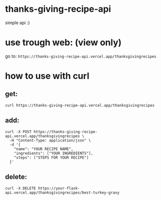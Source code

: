 # thanks-giving-recipe-api
simple api :)

# use trough web: (view only)
go to:
`https://thanks-giving-recipe-api.vercel.app/thanksgivingrecipes`

# how to use with curl
## get:
`curl https://thanks-giving-recipe-api.vercel.app/thanksgivingrecipes`
## add:
```
curl -X POST https://thanks-giving-recipe-api.vercel.app/thanksgivingrecipes \
  -H "Content-Type: application/json" \
  -d '{
    "name": "YOUR RECIPE NAME",
    "ingredients": ["YOUR INGREDIENTS"],
    "steps": ["STEPS FOR YOUR RECIPE"]
  }'
```
## delete:
`curl -X DELETE https://your-flask-api.vercel.app/thanksgivingrecipes/best-turkey-gravy`
